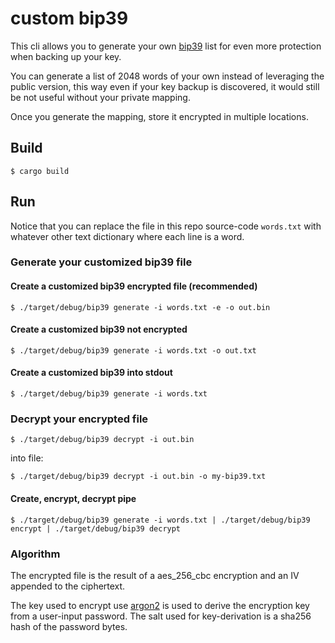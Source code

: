 # custom bip39 

This cli allows you to generate your own [bip39](https://github.com/bitcoin/bips/blob/master/bip-0039/english.txt) 
list for even more protection when backing up your key. 

You can generate a list of 2048 words of your own instead of leveraging the public version, this way even if your key backup 
is discovered, it would still be not useful without your private mapping. 

Once you generate the mapping, store it encrypted in multiple locations. 

## Build
```shell
$ cargo build
```

## Run

Notice that you can replace the file in this repo source-code `words.txt` with whatever other text dictionary where each line
is a word.

### Generate your customized bip39 file

#### Create a customized bip39 encrypted file (recommended)
```shell
$ ./target/debug/bip39 generate -i words.txt -e -o out.bin 
```
#### Create a customized bip39 not encrypted
```shell
$ ./target/debug/bip39 generate -i words.txt -o out.txt
```

#### Create a customized bip39 into stdout
```shell
$ ./target/debug/bip39 generate -i words.txt 
```

### Decrypt your encrypted file
```shell
$ ./target/debug/bip39 decrypt -i out.bin
```
into file:
```shell
$ ./target/debug/bip39 decrypt -i out.bin -o my-bip39.txt
```

#### Create, encrypt, decrypt pipe
```shell
$ ./target/debug/bip39 generate -i words.txt | ./target/debug/bip39 encrypt | ./target/debug/bip39 decrypt
```

### Algorithm

The encrypted file is the result of a aes_256_cbc encryption and an IV appended to the ciphertext.

The key used to encrypt use [argon2](https://en.wikipedia.org/wiki/Argon2) is used to derive the encryption key from a user-input password.
The salt used for key-derivation is a sha256 hash of the password bytes.
